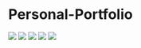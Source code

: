 # Personal-Portfolio
<img src="https://i.hizliresim.com/jaz42un.png">
<img src="https://i.hizliresim.com/3s106el.png">
<img src="https://i.hizliresim.com/21pawbk.png">
<img src="https://i.hizliresim.com/k0e6zro.png">
<img src="https://i.hizliresim.com/gf2uo2i.png">
